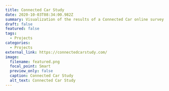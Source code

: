 ```yaml
---
title: Connected Car Study
date: 2020-10-03T08:34:00.982Z
summary: Visualization of the results of a Connected Car online survey of more than 3,000 drivers from Germany, UK, Italy and Spain, showcasing consumer expectations, opportunities and challenges for the industry.
draft: false
featured: false
tags:
  - Projects
categories:
  - Projects
external_link: https://connectedcarstudy.com/
image:
  filename: featured.png
  focal_point: Smart
  preview_only: false
  caption: Connected Car Study
  alt_text: Connected Car Study
---
```

